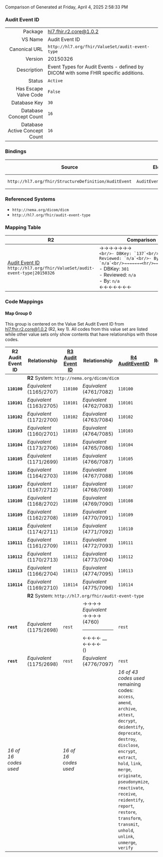 Comparison of 
Generated at Friday, April 4, 2025 2:58:33 PM

### Audit Event ID

|      |     |
| ---: | --- |
| Package | hl7.fhir.r2.core@1.0.2 |
| VS Name | Audit Event ID |
| Canonical URL | `http://hl7.org/fhir/ValueSet/audit-event-type` |
| Version | 20150326 |
| Description | Event Types for Audit Events - defined by DICOM with some FHIR specific additions. |
| Status | `Active` |
| Has Escape Valve Code | `False` |
| Database Key | `30` |
| Database Concept Count | `16` |
| Database Active Concept Count | `16` |
### Bindings

| Source | Element | Binding | Strength | Element Short |
| ------ | ------- | ------- | -------- | ------------- |
| `http://hl7.org/fhir/StructureDefinition/AuditEvent` | `AuditEvent.event.type` | `http://hl7.org/fhir/ValueSet/audit-event-type` | `Extensible` | Type/identifier of event |

### Referenced Systems

* `http://nema.org/dicom/dicm`
* `http://hl7.org/fhir/audit-event-type`
### Mapping Table

| R2 | Comparison | R3 | Comparison | R4 | Comparison | R4B | Comparison | R5
| --- | --- | --- | --- | --- | --- | --- | --- | ---
| [Audit Event ID](/docs/R2/ValueSets/AuditEventID.md)<br/> `http://hl7.org/fhir/ValueSet/audit-event-type\|20150326` | →→→→→→→<br/>``<br/>- DBKey: `137`<br/>- Reviewed: `n/a`<br/>- By: `n/a`<br/>→→→→→→→<hr/>←←←←←←←<br/>``<br/>- DBKey: `301`<br/>- Reviewed: `n/a`<br/>- By: `n/a`<br/>←←←←←←←| [Audit Event ID](/docs/R3/ValueSets/AuditEventID.md)<br/> `http://hl7.org/fhir/ValueSet/audit-event-type\|20150326` | →→→→→→→<br/>``<br/>- DBKey: `504`<br/>- Reviewed: `n/a`<br/>- By: `n/a`<br/>→→→→→→→<hr/>←←←←←←←<br/>``<br/>- DBKey: `725`<br/>- Reviewed: `n/a`<br/>- By: `n/a`<br/>←←←←←←←| [AuditEventID](/docs/R4/ValueSets/AuditEventID.md)<br/> `http://hl7.org/fhir/ValueSet/audit-event-type\|4.0.1` | <br/>*no map*<br/><hr/><br/>*no map*<br/>| | | | 
### Code Mappings


#### Map Group 0

This group is centered on the Value Set Audit Event ID from hl7.fhir.r2.core@1.0.2 (R2, key 1).
All codes from this value set are listed while other value sets only show contents that have relationships with those codes.

| R2 Audit Event ID| Relationship | [R3 Audit Event ID](/docs/R3/ValueSets/AuditEventID.md)| Relationship | [R4 AuditEventID](/docs/R4/ValueSets/AuditEventID.md)| Relationship | *No Map* | Relationship | *No Map* 
| --- | --- | --- | --- | --- | --- | --- | --- | ---
| <td colspan="8">**R2** System: `http://nema.org/dicom/dicm`
| **`110100`**| _Equivalent_ <br/>(1165/2707)| `110100`| _Equivalent_ <br/>(4761/7082)| `110100`| | | | | 
| **`110101`**| _Equivalent_ <br/>(1163/2705)| `110101`| _Equivalent_ <br/>(4762/7083)| `110101`| | | | | 
| **`110102`**| _Equivalent_ <br/>(1172/2700)| `110102`| _Equivalent_ <br/>(4763/7084)| `110102`| | | | | 
| **`110103`**| _Equivalent_ <br/>(1160/2701)| `110103`| _Equivalent_ <br/>(4764/7085)| `110103`| | | | | 
| **`110104`**| _Equivalent_ <br/>(1173/2706)| `110104`| _Equivalent_ <br/>(4765/7086)| `110104`| | | | | 
| **`110105`**| _Equivalent_ <br/>(1171/2699)| `110105`| _Equivalent_ <br/>(4766/7087)| `110105`| | | | | 
| **`110106`**| _Equivalent_ <br/>(1164/2703)| `110106`| _Equivalent_ <br/>(4767/7088)| `110106`| | | | | 
| **`110107`**| _Equivalent_ <br/>(1167/2712)| `110107`| _Equivalent_ <br/>(4768/7089)| `110107`| | | | | 
| **`110108`**| _Equivalent_ <br/>(1168/2702)| `110108`| _Equivalent_ <br/>(4769/7090)| `110108`| | | | | 
| **`110109`**| _Equivalent_ <br/>(1162/2708)| `110109`| _Equivalent_ <br/>(4770/7091)| `110109`| | | | | 
| **`110110`**| _Equivalent_ <br/>(1174/2711)| `110110`| _Equivalent_ <br/>(4771/7092)| `110110`| | | | | 
| **`110111`**| _Equivalent_ <br/>(1161/2709)| `110111`| _Equivalent_ <br/>(4772/7093)| `110111`| | | | | 
| **`110112`**| _Equivalent_ <br/>(1170/2713)| `110112`| _Equivalent_ <br/>(4773/7094)| `110112`| | | | | 
| **`110113`**| _Equivalent_ <br/>(1166/2704)| `110113`| _Equivalent_ <br/>(4774/7095)| `110113`| | | | | 
| **`110114`**| _Equivalent_ <br/>(1169/2710)| `110114`| _Equivalent_ <br/>(4775/7096)| `110114`| | | | | 
| <td colspan="8">**R2** System: `http://hl7.org/fhir/audit-event-type`
| **`rest`**| _Equivalent_ <br/>(1175/2698)| `rest`| →→→→ _Equivalent_ →→→→ <br/>(4760)<hr/>←←←← __ ←←←← <br/>() | `rest`| | | | | 
| **`rest`**| _Equivalent_ <br/>(1175/2698)| `rest`| _Equivalent_ <br/>(4776/7097)| `rest`| | | | | 
| *16 of 16 codes used* | | *16 of 16 codes used* | | *16 of 43 codes used* <br/>remaining codes:<br/>`access`, `amend`, `archive`, `attest`, `decrypt`, `deidentify`, `deprecate`, `destroy`, `disclose`, `encrypt`, `extract`, `hold`, `link`, `merge`, `originate`, `pseudonymize`, `reactivate`, `receive`, `reidentify`, `report`, `restore`, `transform`, `transmit`, `unhold`, `unlink`, `unmerge`, `verify`| | | | 

